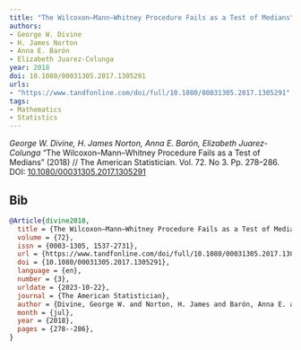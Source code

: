 ```yaml
---
title: "The Wilcoxon–Mann–Whitney Procedure Fails as a Test of Medians"
authors:
- George W. Divine
- H. James Norton
- Anna E. Barón
- Elizabeth Juarez-Colunga
year: 2018
doi: 10.1080/00031305.2017.1305291
urls:
- "https://www.tandfonline.com/doi/full/10.1080/00031305.2017.1305291"
tags:
- Mathematics
- Statistics
---
```


<i>George W. Divine, H. James Norton, Anna E. Barón, Elizabeth Juarez-Colunga</i> <span title="">“The Wilcoxon–Mann–Whitney Procedure Fails as a Test of Medians”</span> (2018) // The American Statistician. Vol.&nbsp;72. No&nbsp;3. Pp.&nbsp;278–286. DOI:&nbsp;<a href='https://doi.org/10.1080/00031305.2017.1305291'>10.1080/00031305.2017.1305291</a>

## Bib

```bib
@Article{divine2018,
  title = {The Wilcoxon–Mann–Whitney Procedure Fails as a Test of Medians},
  volume = {72},
  issn = {0003-1305, 1537-2731},
  url = {https://www.tandfonline.com/doi/full/10.1080/00031305.2017.1305291},
  doi = {10.1080/00031305.2017.1305291},
  language = {en},
  number = {3},
  urldate = {2023-10-22},
  journal = {The American Statistician},
  author = {Divine, George W. and Norton, H. James and Barón, Anna E. and Juarez-Colunga, Elizabeth},
  month = {jul},
  year = {2018},
  pages = {278--286},
}
```
